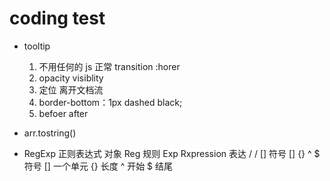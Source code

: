 # coding test

- tooltip
    1. 不用任何的 js
        正常  transition
        :horer
    2. opacity
        visiblity
    3. 定位
        离开文档流
    4. border-bottom：1px dashed black;
    5. befoer after

- arr.tostring()

- RegExp 正则表达式 对象
    Reg 规则
    Exp Rxpression 表达
    / / [] 符号
    [] {} ^ $ 符号
    [] 一个单元 {} 长度
    ^ 开始 $ 结尾